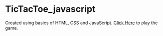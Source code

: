 # TicTacToe_javascript

Created using basics of HTML, CSS and JavaScript.
[Click Here](https://aayushthakur1999.github.io/TicTacToe_javascript/) to play the game.